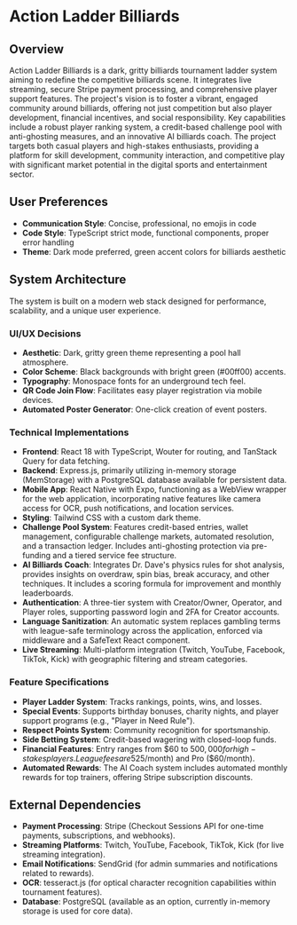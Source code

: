 # Action Ladder Billiards

## Overview
Action Ladder Billiards is a dark, gritty billiards tournament ladder system aiming to redefine the competitive billiards scene. It integrates live streaming, secure Stripe payment processing, and comprehensive player support features. The project's vision is to foster a vibrant, engaged community around billiards, offering not just competition but also player development, financial incentives, and social responsibility. Key capabilities include a robust player ranking system, a credit-based challenge pool with anti-ghosting measures, and an innovative AI billiards coach. The project targets both casual players and high-stakes enthusiasts, providing a platform for skill development, community interaction, and competitive play with significant market potential in the digital sports and entertainment sector.

## User Preferences
- **Communication Style**: Concise, professional, no emojis in code
- **Code Style**: TypeScript strict mode, functional components, proper error handling
- **Theme**: Dark mode preferred, green accent colors for billiards aesthetic

## System Architecture
The system is built on a modern web stack designed for performance, scalability, and a unique user experience.

### UI/UX Decisions
- **Aesthetic**: Dark, gritty green theme representing a pool hall atmosphere.
- **Color Scheme**: Black backgrounds with bright green (#00ff00) accents.
- **Typography**: Monospace fonts for an underground tech feel.
- **QR Code Join Flow**: Facilitates easy player registration via mobile devices.
- **Automated Poster Generator**: One-click creation of event posters.

### Technical Implementations
- **Frontend**: React 18 with TypeScript, Wouter for routing, and TanStack Query for data fetching.
- **Backend**: Express.js, primarily utilizing in-memory storage (MemStorage) with a PostgreSQL database available for persistent data.
- **Mobile App**: React Native with Expo, functioning as a WebView wrapper for the web application, incorporating native features like camera access for OCR, push notifications, and location services.
- **Styling**: Tailwind CSS with a custom dark theme.
- **Challenge Pool System**: Features credit-based entries, wallet management, configurable challenge markets, automated resolution, and a transaction ledger. Includes anti-ghosting protection via pre-funding and a tiered service fee structure.
- **AI Billiards Coach**: Integrates Dr. Dave's physics rules for shot analysis, provides insights on overdraw, spin bias, break accuracy, and other techniques. It includes a scoring formula for improvement and monthly leaderboards.
- **Authentication**: A three-tier system with Creator/Owner, Operator, and Player roles, supporting password login and 2FA for Creator accounts.
- **Language Sanitization**: An automatic system replaces gambling terms with league-safe terminology across the application, enforced via middleware and a SafeText React component.
- **Live Streaming**: Multi-platform integration (Twitch, YouTube, Facebook, TikTok, Kick) with geographic filtering and stream categories.

### Feature Specifications
- **Player Ladder System**: Tracks rankings, points, wins, and losses.
- **Special Events**: Supports birthday bonuses, charity nights, and player support programs (e.g., "Player in Need Rule").
- **Respect Points System**: Community recognition for sportsmanship.
- **Side Betting System**: Credit-based wagering with closed-loop funds.
- **Financial Features**: Entry ranges from $60 to $500,000 for high-stakes players. League fees are 5% for members, 15% for non-members. Membership tiers include Basic ($25/month) and Pro ($60/month).
- **Automated Rewards**: The AI Coach system includes automated monthly rewards for top trainers, offering Stripe subscription discounts.

## External Dependencies
- **Payment Processing**: Stripe (Checkout Sessions API for one-time payments, subscriptions, and webhooks).
- **Streaming Platforms**: Twitch, YouTube, Facebook, TikTok, Kick (for live streaming integration).
- **Email Notifications**: SendGrid (for admin summaries and notifications related to rewards).
- **OCR**: tesseract.js (for optical character recognition capabilities within tournament features).
- **Database**: PostgreSQL (available as an option, currently in-memory storage is used for core data).